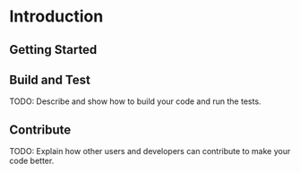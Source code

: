 # Introduction

## Getting Started

## Build and Test

TODO: Describe and show how to build your code and run the tests.

## Contribute

TODO: Explain how other users and developers can contribute to make your code better.

